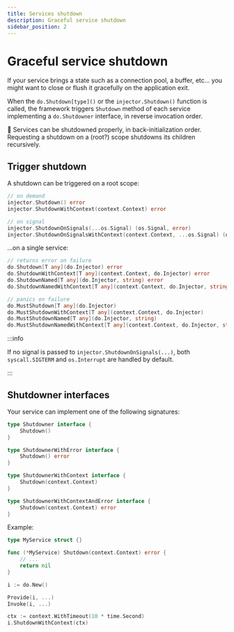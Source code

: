 ```yaml
---
title: Services shutdown
description: Graceful service shutdown
sidebar_position: 2
---
```


# Graceful service shutdown

If your service brings a state such as a connection pool, a buffer, etc... you might want to close or flush it gracefully on the application exit.

When the `do.Shutdown[type]()` or the `injector.Shutdown()` function is called, the framework triggers `Shutdown` method of each service implementing a `do.Shutdowner` interface, in reverse invocation order.

🛑 Services can be shutdowned properly, in back-initialization order. Requesting a shutdown on a (root?) scope shutdowns its children recursively.

## Trigger shutdown

A shutdown can be triggered on a root scope:

```go
// on demand
injector.Shutdown() error
injector.ShutdownWithContext(context.Context) error

// on signal
injector.ShutdownOnSignals(...os.Signal) (os.Signal, error)
injector.ShutdownOnSignalsWithContext(context.Context, ...os.Signal) (os.Signal, error)
```

...on a single service:

```go
// returns error on failure
do.Shutdown[T any](do.Injector) error
do.ShutdownWithContext[T any](context.Context, do.Injector) error
do.ShutdownNamed[T any](do.Injector, string) error
do.ShutdownNamedWithContext[T any](context.Context, do.Injector, string) error

// panics on failure
do.MustShutdown[T any](do.Injector)
do.MustShutdownWithContext[T any](context.Context, do.Injector)
do.MustShutdownNamed[T any](do.Injector, string)
do.MustShutdownNamedWithContext[T any](context.Context, do.Injector, string)
```

:::info

If no signal is passed to `injector.ShutdownOnSignals(...)`, both `syscall.SIGTERM` and `os.Interrupt` are handled by default.

:::

## Shutdowner interfaces

Your service can implement one of the following signatures:

```go
type Shutdowner interface {
	Shutdown()
}

type ShutdownerWithError interface {
	Shutdown() error
}

type ShutdownerWithContext interface {
	Shutdown(context.Context)
}

type ShutdownerWithContextAndError interface {
	Shutdown(context.Context) error
}
```

Example:

```go
type MyService struct {}

func (*MyService) Shutdown(context.Context) error {
    // ...
    return nil
}

i := do.New()

Provide(i, ...)
Invoke(i, ...)

ctx := context.WithTimeout(10 * time.Second)
i.ShutdownWithContext(ctx)
```
